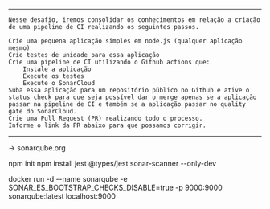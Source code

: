 ------------------------------------------------------------------------------------------------------------------------------------------------
    Nesse desafio, iremos consolidar os conhecimentos em relação a criação de uma pipeline de CI realizando os seguintes passos.

    Crie uma pequena aplicação simples em node.js (qualquer aplicação mesmo)
    Crie testes de unidade para essa aplicação
    Crie uma pipeline de CI utilizando o Github actions que:
        Instale a aplicação
        Execute os testes
        Execute o SonarCloud
    Suba essa aplicação para um repositório público no Github e ative o status check para que seja possível dar o merge apenas se a aplicação passar na pipeline de CI e também se a aplicação passar no quality gate do SonarCloud.
    Crie uma Pull Request (PR) realizando todo o processo.
    Informe o link da PR abaixo para que possamos corrigir.

------------------------------------------------------------------------------------------------------------------------------------------------
->  sonarqube.org


npm init
npm install jest @types/jest sonar-scanner --only-dev

docker run -d --name sonarqube -e SONAR_ES_BOOTSTRAP_CHECKS_DISABLE=true -p 9000:9000 sonarqube:latest
localhost:9000
